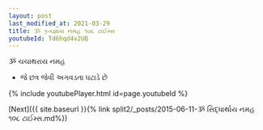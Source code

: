 ```yaml
---
layout: post
last_modified_at: 2021-03-29
title: ૐ કૃતજ્ઞાય નમહ ૧૦૮ ટાઈમ્સ
youtubeId: Td6hqd4v2UQ
---
```

 
 
 ૐ ચચાથરાય નમહ  
 
 -  જે છત્ર જેવી અગવડતા ઘટાડે છે 
 
  
 
  
 
 
 
 
 
 


{% include youtubePlayer.html id=page.youtubeId %}
 
[Next]({{ site.baseurl }}{% link  split2/_posts/2015-06-11-ૐ સિદ્ધાર્થાય નમહ ૧૦૮ ટાઈમ્સ.md%})
 
